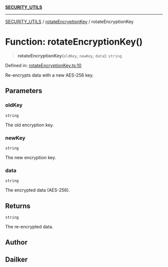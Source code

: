 [**SECURITY_UTILS**](../../README.md)

***

[SECURITY_UTILS](../../README.md) / [rotateEncryptionKey](../README.md) / rotateEncryptionKey

# Function: rotateEncryptionKey()

> **rotateEncryptionKey**(`oldKey`, `newKey`, `data`): `string`

Defined in: [rotateEncryptionKey.ts:10](https://github.com/dailker/everyutil/blob/26e2bb73429918cf0d08899e9efd90b82a42c92e/src/security/rotateEncryptionKey.ts#L10)

Re-encrypts data with a new AES-256 key.

## Parameters

### oldKey

`string`

The old encryption key.

### newKey

`string`

The new encryption key.

### data

`string`

The encrypted data (AES-256).

## Returns

`string`

The re-encrypted data.

## Author

## Dailker
